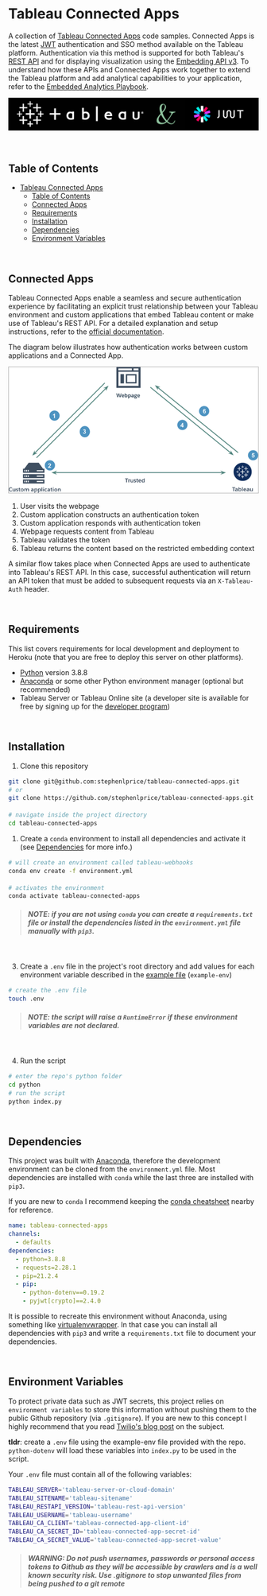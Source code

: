 # Tableau Connected Apps

A collection of [Tableau Connected Apps](https://www.tableau.com/about/blog/2022/1/how-seamlessly-integrate-analytics-your-product-connected-apps) code samples. Connected Apps is the latest [JWT](https://jwt.io/) authentication and SSO method available on the Tableau platform. Authentication via this method is supported for both Tableau's [REST API](https://help.tableau.com/current/api/rest_api/en-us/REST/rest_api.htm) and for displaying visualization using the [Embedding API v3](https://help.tableau.com/current/api/embedding_api/en-us/index.html). To understand how these APIs and Connected Apps work together to extend the Tableau platform and add analytical capabilities to your application, refer to the [Embedded Analytics Playbook](https://tableau.github.io/embedding-playbook/).

![Tableau & JWT banner](assets/images/tableau+jwt.png)

</br>

## Table of Contents
- [Tableau Connected Apps](#tableau-connected-apps)
  - [Table of Contents](#table-of-contents)
  - [Connected Apps](#connected-apps)
  - [Requirements](#requirements)
  - [Installation](#installation)
  - [Dependencies](#dependencies)
  - [Environment Variables](#environment-variables)

</br>

## Connected Apps

Tableau Connected Apps enable a seamless and secure authentication experience by facilitating an explicit trust relationship between your Tableau environment and custom applications that embed Tableau content or make use of Tableau's REST API. For a detailed explanation and setup instructions, refer to the [official documentation](https://help.tableau.com/current/online/en-us/connected_apps.htm).

The diagram below illustrates how authentication works between custom applications and a Connected App.

![Tableau Connected Apps Diagram](assets/images/connectedapp_how.png)

1. User visits the webpage
2. Custom application constructs an authentication token
3. Custom application responds with authentication token
4. Webpage requests content from Tableau
5. Tableau validates the token
6. Tableau returns the content based on the restricted embedding context

A similar flow takes place when Connected Apps are used to authenticate into Tableau's REST API. In this case, successful authentication will return an API token that must be added to subsequent requests via an `X-Tableau-Auth` header.

</br>

## Requirements

This list covers requirements for local development and deployment to Heroku (note that you are free to deploy this server on other platforms).

- [Python](https://www.python.org/) version 3.8.8
- [Anaconda](https://www.anaconda.com/) or some other Python environment manager (optional but recommended)
- Tableau Server or Tableau Online site (a developer site is available for free by signing up for the [developer program](https://www.tableau.com/developer))

</br>

## Installation

1. Clone this repository
```bash
git clone git@github.com:stephenlprice/tableau-connected-apps.git
# or
git clone https://github.com/stephenlprice/tableau-connected-apps.git

# navigate inside the project directory
cd tableau-connected-apps
```
1. Create a `conda` environment to install all dependencies and activate it (see [Dependencies](#dependencies) for more info.)
```bash
# will create an environment called tableau-webhooks
conda env create -f environment.yml

# activates the environment
conda activate tableau-connected-apps
```
> ##### *__NOTE__: if you are not using `conda` you can create a `requirements.txt` file or install the dependencies listed in the `environment.yml` file manually with `pip3`.*
</br>

3. Create a `.env` file in the project's root directory and add values for each environment variable described in the [example file](#environment-variables) (`example-env`)
```bash
# create the .env file
touch .env
```
> ##### *__NOTE__: the script will raise a `RuntimeError` if these environment variables are not declared.*
</br>

4. Run the script
```bash
# enter the repo's python folder
cd python
# run the script
python index.py
```

</br>

## Dependencies

This project was built with [Anaconda](https://www.anaconda.com/), therefore the development environment can be cloned from the `environment.yml` file. Most dependencies are installed with `conda` while the last three are installed with `pip3`. 

If you are new to `conda` I recommend keeping the [conda cheatsheet](https://docs.conda.io/projects/conda/en/4.6.0/_downloads/52a95608c49671267e40c689e0bc00ca/conda-cheatsheet.pdf) nearby for reference.

```yaml
name: tableau-connected-apps
channels:
  - defaults
dependencies:
  - python=3.8.8
  - requests=2.28.1
  - pip=21.2.4
  - pip:
    - python-dotenv==0.19.2
    - pyjwt[crypto]==2.4.0
```

It is possible to recreate this environment without Anaconda, using something like [virtualenvwrapper](https://virtualenvwrapper.readthedocs.io/en/latest/). In that case you can install all dependencies with `pip3` and write a `requirements.txt` file to document your dependencies.

</br>

## Environment Variables

To protect private data such as JWT secrets, this project relies on `environment variables` to store this information without pushing them to the public Github repository (via `.gitignore`). If you are new to this concept I highly recommend that you read [Twilio's blog post](https://www.twilio.com/blog/2017/01/how-to-set-environment-variables.html) on the subject.

**tldr**: create a `.env` file using the example-env file provided with the repo. `python-dotenv` will load these variables into `index.py` to be used in the script.

Your `.env` file must contain all of the following variables:

```bash
TABLEAU_SERVER='tableau-server-or-cloud-domain'
TABLEAU_SITENAME='tableau-sitename'
TABLEAU_RESTAPI_VERSION='tableau-rest-api-version'
TABLEAU_USERNAME='tableau-username'
TABLEAU_CA_CLIENT='tableau-connected-app-client-id'
TABLEAU_CA_SECRET_ID='tableau-connected-app-secret-id'
TABLEAU_CA_SECRET_VALUE='tableau-connected-app-secret-value'
```

> ##### *__WARNING__: Do not push usernames, passwords or personal access tokens to Github as they will be accessible by crawlers and is a well known security risk. Use .gitignore to stop unwanted files from being pushed to a git remote*
